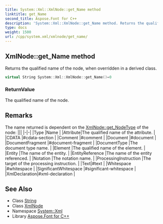 ```yaml
---
title: System::Xml::XmlNode::get_Name method
linktitle: get_Name
second_title: Aspose.Font for C++
description: 'System::Xml::XmlNode::get_Name method. Returns the qualified name of the node, when overridden in a derived class in C++.'
type: docs
weight: 1500
url: /cpp/system.xml/xmlnode/get_name/
---
```

## XmlNode::get_Name method


Returns the qualified name of the node, when overridden in a derived class.

```cpp
virtual String System::Xml::XmlNode::get_Name()=0
```


### ReturnValue

The qualified name of the node.
## Remarks



The name returned is dependent on the [XmlNode::get_NodeType](../get_nodetype/) of the node: |||
|-|-|
|Type |Name |
|Attribute|The qualified name of the attribute. |
|CDATA |#cdata-section |
|Comment |#comment |
|Document |#document |
|DocumentFragment |#document-fragment |
|DocumentType |The document type name. |
|Element |The qualified name of the element. |
|Entity |The name of the entity. |
|EntityReference |The name of the entity referenced. |
|Notation |The notation name. |
|ProcessingInstruction |The target of the processing instruction. |
|Text|#text |
|Whitespace |#whitespace |
|SignificantWhitespace |#significant-whitespace |
|XmlDeclaration|#xml-declaration |

## See Also

* Class [String](../../../system/string/)
* Class [XmlNode](../)
* Namespace [System::Xml](../../)
* Library [Aspose.Font for C++](../../../)
